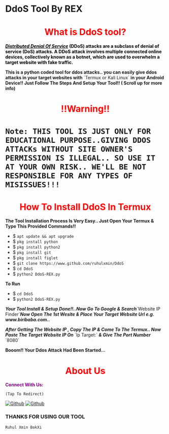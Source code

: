 # DdoS Tool By REX<h1 style="color:red" align="center">What is DdoS tool?</h1>
<div>
<p style="color:black"><b><i><u>Distributed Denial Of Service</u></i> (DDoS) attacks are a subclass of denial of service (DoS) attacks. A DDoS attack involves multiple connected online devices, collectively known as a botnet, which are used to overwhelm a target website with fake traffic.</b></p>
<p style="color:80% black"><b>This is a python coded tool for ddos attacks.. you can easily give ddos attacks in your target websites with</b> `Termux or Kali Linux` <b>in your Android Device!! Just Follow The Steps And Setup Your Tool!! ( Scroll up for more info) </b> 
<br>
<h1 align="center" style="color:red">!!Warning!! <h1>

`Note: THIS TOOL IS JUST ONLY FOR EDUCATIONAL PURPOSE..GIVING DDOS ATTACKs WITHOUT SITE OWNER'S PERMISSION IS ILLEGAL.. SO USE IT AT YOUR OWN RISK.. WE'LL BE NOT RESPONSIBLE FOR ANY TYPES OF MISISSUES!!!`

<h1 style="color:red" align="center"> How To Install DdoS In Termux</h1>

<p><b>The Tool Installation Process Is Very Easy.. Just Open Your Termux & Type This Provided Commands!!</b></p>

- $ `apt update && apt upgrade`
- $ `pkg install python`
- $ `pkg install python2`
- $ `pkg install git`
- $ `pkg install figlet`
- $ `git clone https://www.github.com/ruhulxmin/DdoS`
- $ `cd DdoS`
- $ `python2 DdoS-REX.py`

<p><b>To Run</b></p>

- $ `cd DdoS`
- $ `python2 DdoS-REX.py`

<p><b><i> Your Tool Install & Setup Done!!..Now Go To Google & Search</i></b>`Website IP Finder`<b><i>Now  Open The 1st Wesite & Place Your Target Website Url e.g. www.biribaba.com..</b></i></p>

<p><b><i>After Getting The Website IP , Copy The IP & Come To The Termux.. Now Paste The Target Website IP On</b></i> `Ip Target:` <b><i>& Give The Port Number</b></i> `8080` </p>

<p><b> Booom!! Your Ddos Attack Had Been Started...</b> </p>
<div>
<h1 style="color:red" align="center"> About Us </h1>





<p style="color:purple"><b>Connect With Us:</b></p>

``(Tap To Redirect)``

[![Github](https://img.shields.io/badge/Facebook-Account-blue?style=for-the-badge&logo=facebook)](https://facebook.com/rex.h4x)
[![Github](https://img.shields.io/badge/Facebook-Account-blue?style=for-the-badge&logo=facebook)](https://facebook.com/ruhul.xmin.bokxi)

<h3 style="color=white"> THANKS FOR USING OUR TOOL </h3>

``Ruhul Xmin BokXi``

